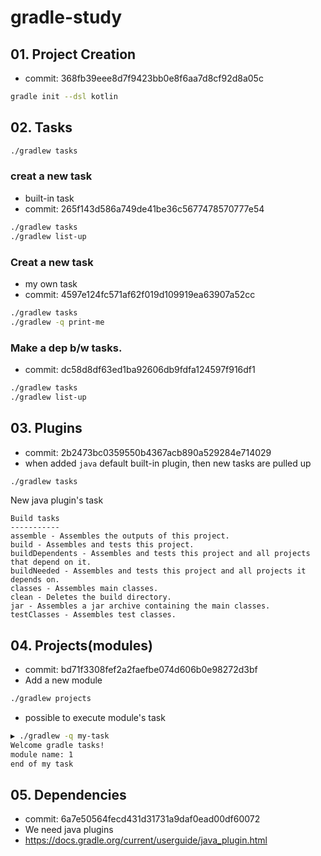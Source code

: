 # gradle-study

## 01. Project Creation
* commit: 368fb39eee8d7f9423bb0e8f6aa7d8cf92d8a05c
```sh
gradle init --dsl kotlin
```

## 02. Tasks
```sh
./gradlew tasks
```

### creat a new task
* built-in task
* commit: 265f143d586a749de41be36c5677478570777e54
```sh
./gradlew tasks
./gradlew list-up
```

### Creat a new task
* my own task
* commit: 4597e124fc571af62f019d109919ea63907a52cc
```sh
./gradlew tasks
./gradlew -q print-me
```


### Make a dep b/w tasks.
* commit: dc58d8df63ed1ba92606db9fdfa124597f916df1
```sh
./gradlew tasks
./gradlew list-up
```


## 03. Plugins
* commit: 2b2473bc0359550b4367acb890a529284e714029
* when added `java` default built-in plugin, then new tasks are pulled up
```sh
./gradlew tasks
```

New java plugin's task

```
Build tasks
-----------
assemble - Assembles the outputs of this project.
build - Assembles and tests this project.
buildDependents - Assembles and tests this project and all projects that depend on it.
buildNeeded - Assembles and tests this project and all projects it depends on.
classes - Assembles main classes.
clean - Deletes the build directory.
jar - Assembles a jar archive containing the main classes.
testClasses - Assembles test classes.
```

## 04. Projects(modules)
* commit: bd71f3308fef2a2faefbe074d606b0e98272d3bf
* Add a new module
```sh
./gradlew projects
```
* possible to execute module's task
```sh
▶ ./gradlew -q my-task
Welcome gradle tasks!
module name: 1
end of my task
```

## 05. Dependencies
* commit: 6a7e50564fecd431d31731a9daf0ead00df60072
* We need java plugins
* https://docs.gradle.org/current/userguide/java_plugin.html
